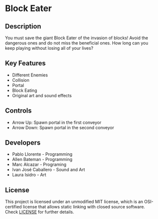 # Block Eater

## Description

You must save the giant Block Eater of the invasion of blocks! Avoid the dangerous ones and do not miss the beneficial ones. How long can you keep playing without losing all of your lives?

## Key Features

 - Different Enemies
 - Collision
 - Portal
 - Block Eating
 - Original art and sound effects
 
## Controls

 - Arrow Up: Spawn portal in the first conveyor
 - Arrow Down: Spawn portal in the second conveyor

## Developers

 - Pablo Llorente - Programming
 - Allen Bateman - Programming
 - Marc Alcazar - Programing
 - Ivan José Caballero - Sound and Art
 - Laura Isidro - Art

## License

This project is licensed under an unmodified MIT license, which is an OSI-certified license that allows static linking with closed source software. Check [LICENSE](LICENSE) for further details.
